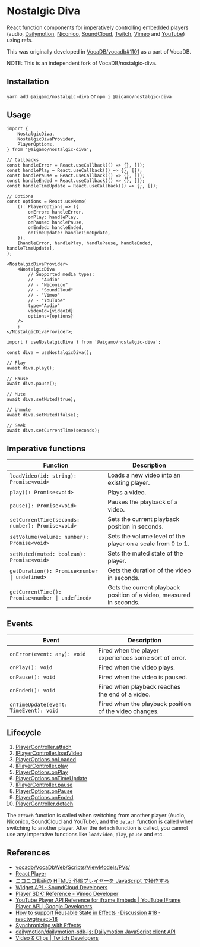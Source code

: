 # Nostalgic Diva

React function components for imperatively controlling embedded players (audio, [Dailymotion](https://www.dailymotion.com/), [Niconico](https://www.nicovideo.jp/), [SoundCloud](https://soundcloud.com/), [Twitch](https://www.twitch.tv/), [Vimeo](https://vimeo.com/) and [YouTube](https://www.youtube.com/)) using refs.

This was originally developed in [VocaDB/vocadb#1101](https://github.com/VocaDB/vocadb/pull/1101) as a part of VocaDB.

NOTE: This is an independent fork of VocaDB/nostalgic-diva.

## Installation

`yarn add @aigamo/nostalgic-diva` or `npm i @aigamo/nostalgic-diva`

## Usage

```tsx
import {
	NostalgicDiva,
	NostalgicDivaProvider,
	PlayerOptions,
} from '@aigamo/nostalgic-diva';

// Callbacks
const handleError = React.useCallback(() => {}, []);
const handlePlay = React.useCallback(() => {}, []);
const handlePause = React.useCallback(() => {}, []);
const handleEnded = React.useCallback(() => {}, []);
const handleTimeUpdate = React.useCallback(() => {}, []);

// Options
const options = React.useMemo(
	(): PlayerOptions => ({
		onError: handleError,
		onPlay: handlePlay,
		onPause: handlePause,
		onEnded: handleEnded,
		onTimeUpdate: handleTimeUpdate,
	}),
	[handleError, handlePlay, handlePause, handleEnded, handleTimeUpdate],
);

<NostalgicDivaProvider>
	<NostalgicDiva
		// Supported media types:
		// - "Audio"
		// - "Niconico"
		// - "SoundCloud"
		// - "Vimeo"
		// - "YouTube"
		type="Audio"
		videoId={videoId}
		options={options}
	/>
	;
</NostalgicDivaProvider>;
```

```tsx
import { useNostalgicDiva } from '@aigamo/nostalgic-diva';

const diva = useNostalgicDiva();

// Play
await diva.play();

// Pause
await diva.pause();

// Mute
await diva.setMuted(true);

// Unmute
await diva.setMuted(false);

// Seek
await diva.setCurrentTime(seconds);
```

## Imperative functions

| Function                                         | Description                                                         |
| ------------------------------------------------ | ------------------------------------------------------------------- |
| `loadVideo(id: string): Promise<void>`           | Loads a new video into an existing player.                          |
| `play(): Promise<void>`                          | Plays a video.                                                      |
| `pause(): Promise<void>`                         | Pauses the playback of a video.                                     |
| `setCurrentTime(seconds: number): Promise<void>` | Sets the current playback position in seconds.                      |
| `setVolume(volume: number): Promise<void>`       | Sets the volume level of the player on a scale from 0 to 1.         |
| `setMuted(muted: boolean): Promise<void>`        | Sets the muted state of the player.                                 |
| `getDuration(): Promise<number \| undefined>`    | Gets the duration of the video in seconds.                          |
| `getCurrentTime(): Promise<number \| undefined>` | Gets the current playback position of a video, measured in seconds. |

## Events

| Event                                  | Description                                            |
| -------------------------------------- | ------------------------------------------------------ |
| `onError(event: any): void`            | Fired when the player experiences some sort of error.  |
| `onPlay(): void`                       | Fired when the video plays.                            |
| `onPause(): void`                      | Fired when the video is paused.                        |
| `onEnded(): void`                      | Fired when playback reaches the end of a video.        |
| `onTimeUpdate(event: TimeEvent): void` | Fired when the playback position of the video changes. |

## Lifecycle

1. [PlayerController.attach](https://github.com/ycanardeau/nostalgic-diva/blob/f027a7f8b43523d89cf19d37e8450666d800799d/src/controllers/PlayerController.ts#L95)
1. [IPlayerController.loadVideo](https://github.com/ycanardeau/nostalgic-diva/blob/f027a7f8b43523d89cf19d37e8450666d800799d/src/controllers/PlayerController.ts#L38)
1. [PlayerOptions.onLoaded](https://github.com/ycanardeau/nostalgic-diva/blob/f027a7f8b43523d89cf19d37e8450666d800799d/src/controllers/PlayerController.ts#L30)
1. [IPlayerController.play](https://github.com/ycanardeau/nostalgic-diva/blob/f027a7f8b43523d89cf19d37e8450666d800799d/src/controllers/PlayerController.ts#L39)
1. [PlayerOptions.onPlay](https://github.com/ycanardeau/nostalgic-diva/blob/f027a7f8b43523d89cf19d37e8450666d800799d/src/controllers/PlayerController.ts#L31)
1. [PlayerOptions.onTimeUpdate](https://github.com/ycanardeau/nostalgic-diva/blob/f027a7f8b43523d89cf19d37e8450666d800799d/src/controllers/PlayerController.ts#L34)
1. [IPlayerController.pause](https://github.com/ycanardeau/nostalgic-diva/blob/f027a7f8b43523d89cf19d37e8450666d800799d/src/controllers/PlayerController.ts#L40)
1. [PlayerOptions.onPause](https://github.com/ycanardeau/nostalgic-diva/blob/f027a7f8b43523d89cf19d37e8450666d800799d/src/controllers/PlayerController.ts#L32)
1. [PlayerOptions.onEnded](https://github.com/ycanardeau/nostalgic-diva/blob/f027a7f8b43523d89cf19d37e8450666d800799d/src/controllers/PlayerController.ts#L33)
1. [PlayerController.detach](https://github.com/ycanardeau/nostalgic-diva/blob/f027a7f8b43523d89cf19d37e8450666d800799d/src/controllers/PlayerController.ts#L120)

The `attach` function is called when switching from another player (Audio, Niconico, SoundCloud and YouTube), and the `detach` function is called when switching to another player. After the `detach` function is called, you cannot use any imperative functions like `loadVideo`, `play`, `pause` and etc.

## References

-   [vocadb/VocaDbWeb/Scripts/ViewModels/PVs/](https://github.com/VocaDB/vocadb/tree/5304e764cf423f07b424e94266e415db40d11f28/VocaDbWeb/Scripts/ViewModels/PVs)
-   [React Player](https://github.com/cookpete/react-player)
-   [ニコニコ動画の HTML5 外部プレイヤーを JavaScript で操作する](https://blog.hayu.io/web/create/nicovideo-embed-player-api/)
-   [Widget API - SoundCloud Developers](https://developers.soundcloud.com/docs/api/html5-widget)
-   [Player SDK: Reference - Vimeo Developer](https://developer.vimeo.com/player/sdk/reference)
-   [YouTube Player API Reference for iframe Embeds | YouTube IFrame Player API | Google Developers](https://developers.google.com/youtube/iframe_api_reference)
-   [How to support Reusable State in Effects · Discussion #18 · reactwg/react-18](https://github.com/reactwg/react-18/discussions/18)
-   [Synchronizing with Effects](https://beta.reactjs.org/learn/synchronizing-with-effects#how-to-handle-the-effect-firing-twice-in-development)
-   [dailymotion/dailymotion-sdk-js: Dailymotion JavaScript client API](https://github.com/dailymotion/dailymotion-sdk-js)
-   [Video &amp; Clips | Twitch Developers](https://dev.twitch.tv/docs/embed/video-and-clips/)
